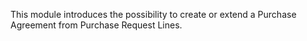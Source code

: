 This module introduces the possibility to create or extend a Purchase
Agreement from Purchase Request Lines.
